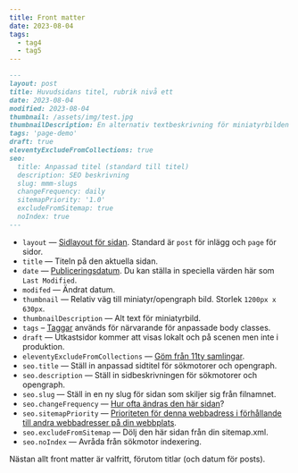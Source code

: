 ```yaml
---
title: Front matter
date: 2023-08-04
tags:
  - tag4
  - tag5
---
```


``` markdown
---
layout: post
title: Huvudsidans titel, rubrik nivå ett
date: 2023-08-04
modified: 2023-08-04
thumbnail: /assets/img/test.jpg
thumbnailDescription: En alternativ textbeskrivning för miniatyrbilden
tags: 'page-demo'
draft: true
eleventyExcludeFromCollections: true
seo:
  title: Anpassad titel (standard till titel)
  description: SEO beskrivning
  slug: mmm-slugs
  changeFrequency: daily
  sitemapPriority: '1.0'
  excludeFromSitemap: true
  noIndex: true
---
```

* `layout` — [Sidlayout för sidan](https://www.11ty.dev/docs/layouts/). Standard är `post` för inlägg och `page` för sidor.
* `title` — Titeln på den aktuella sidan.
* `date` — [Publiceringsdatum](https://www.11ty.dev/docs/dates/). Du kan ställa in speciella värden här som `Last Modified`.
* `modifed` — Ändrat datum.
* `thumbnail` — Relativ väg till miniatyr/opengraph bild. Storlek `1200px x 630px`.
* `thumbnailDescription` — Alt text för miniatyrbild.
* `tags` – [Taggar](https://www.11ty.dev/docs/collections/#add-to-a-collection-using-tags) används för närvarande för anpassade body classes.
* `draft` — Utkastsidor kommer att visas lokalt och på scenen men inte i produktion.
* `eleventyExcludeFromCollections` — [Göm från 11ty samlingar](https://www.11ty.dev/docs/collections/#how-to-exclude-content-from-collections).
* `seo.title` — Ställ in anpassad sidtitel för sökmotorer och opengraph.
* `seo.description` — Ställ in sidbeskrivningen för sökmotorer och opengraph.
* `seo.slug` — Ställ in en ny slug för sidan som skiljer sig från filnamnet.
* `seo.changeFrequency` — [Hur ofta ändras den här sidan](https://www.sitemaps.org/protocol.html#changefreqdef)?
* `seo.sitemapPriority` — [Prioriteten för denna webbadress i förhållande till andra webbadresser på din webbplats](https://www.sitemaps.org/protocol.html#prioritydef).
* `seo.excludeFromSitemap` — Dölj den här sidan från din sitemap.xml.
* `seo.noIndex` — Avråda från sökmotor indexering.

Nästan allt front matter är valfritt, förutom titlar (och datum för posts).